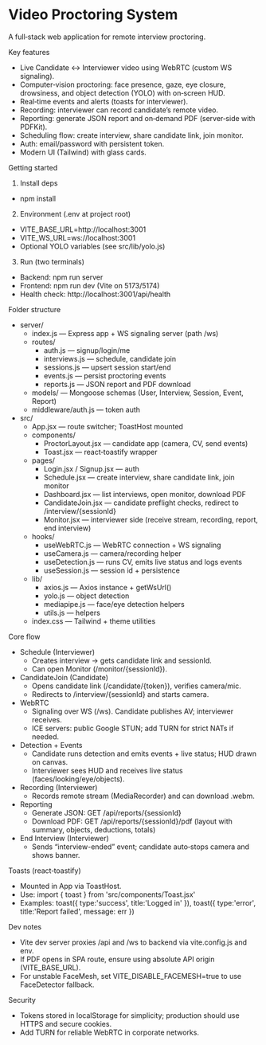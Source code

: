 # Video Proctoring System

A full‑stack web application for remote interview proctoring.

Key features
- Live Candidate ↔ Interviewer video using WebRTC (custom WS signaling).
- Computer‑vision proctoring: face presence, gaze, eye closure, drowsiness, and object detection (YOLO) with on‑screen HUD.
- Real‑time events and alerts (toasts for interviewer).
- Recording: interviewer can record candidate’s remote video.
- Reporting: generate JSON report and on‑demand PDF (server‑side with PDFKit).
- Scheduling flow: create interview, share candidate link, join monitor.
- Auth: email/password with persistent token.
- Modern UI (Tailwind) with glass cards.

Getting started
1) Install deps
- npm install

2) Environment (.env at project root)
- VITE_BASE_URL=http://localhost:3001
- VITE_WS_URL=ws://localhost:3001
- Optional YOLO variables (see src/lib/yolo.js)

3) Run (two terminals)
- Backend: npm run server
- Frontend: npm run dev (Vite on 5173/5174)
- Health check: http://localhost:3001/api/health

Folder structure
- server/
  - index.js — Express app + WS signaling server (path /ws)
  - routes/
    - auth.js — signup/login/me
    - interviews.js — schedule, candidate join
    - sessions.js — upsert session start/end
    - events.js — persist proctoring events
    - reports.js — JSON report and PDF download
  - models/ — Mongoose schemas (User, Interview, Session, Event, Report)
  - middleware/auth.js — token auth
- src/
  - App.jsx — route switcher; ToastHost mounted
  - components/
    - ProctorLayout.jsx — candidate app (camera, CV, send events)
    - Toast.jsx — react‑toastify wrapper
  - pages/
    - Login.jsx / Signup.jsx — auth
    - Schedule.jsx — create interview, share candidate link, join monitor
    - Dashboard.jsx — list interviews, open monitor, download PDF
    - CandidateJoin.jsx — candidate preflight checks, redirect to /interview/{sessionId}
    - Monitor.jsx — interviewer side (receive stream, recording, report, end interview)
  - hooks/
    - useWebRTC.js — WebRTC connection + WS signaling
    - useCamera.js — camera/recording helper
    - useDetection.js — runs CV, emits live status and logs events
    - useSession.js — session id + persistence
  - lib/
    - axios.js — Axios instance + getWsUrl()
    - yolo.js — object detection
    - mediapipe.js — face/eye detection helpers
    - utils.js — helpers
  - index.css — Tailwind + theme utilities

Core flow
- Schedule (Interviewer)
  - Creates interview → gets candidate link and sessionId.
  - Can open Monitor (/monitor/{sessionId}).
- CandidateJoin (Candidate)
  - Opens candidate link (/candidate/{token}), verifies camera/mic.
  - Redirects to /interview/{sessionId} and starts camera.
- WebRTC
  - Signaling over WS (/ws). Candidate publishes AV; interviewer receives.
  - ICE servers: public Google STUN; add TURN for strict NATs if needed.
- Detection + Events
  - Candidate runs detection and emits events + live status; HUD drawn on canvas.
  - Interviewer sees HUD and receives live status (faces/looking/eye/objects).
- Recording (Interviewer)
  - Records remote stream (MediaRecorder) and can download .webm.
- Reporting
  - Generate JSON: GET /api/reports/{sessionId}
  - Download PDF: GET /api/reports/{sessionId}/pdf (layout with summary, objects, deductions, totals)
- End Interview (Interviewer)
  - Sends “interview-ended” event; candidate auto‑stops camera and shows banner.

Toasts (react‑toastify)
- Mounted in App via ToastHost.
- Use: import { toast } from 'src/components/Toast.jsx'
- Examples: toast({ type:'success', title:'Logged in' }), toast({ type:'error', title:'Report failed', message: err })

Dev notes
- Vite dev server proxies /api and /ws to backend via vite.config.js and env.
- If PDF opens in SPA route, ensure using absolute API origin (VITE_BASE_URL).
- For unstable FaceMesh, set VITE_DISABLE_FACEMESH=true to use FaceDetector fallback.

Security
- Tokens stored in localStorage for simplicity; production should use HTTPS and secure cookies.
- Add TURN for reliable WebRTC in corporate networks.

